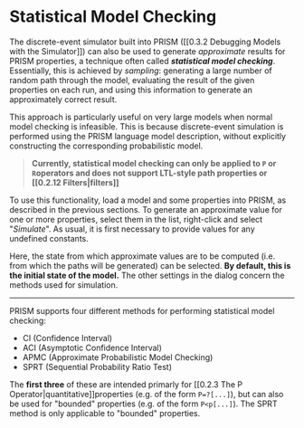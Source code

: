 # Statistical Model Checking

The discrete-event simulator built into PRISM ([[0.3.2 Debugging Models with the Simulator]]) can also be used to generate *approximate* results for PRISM properties, a technique often called ***statistical model checking***. Essentially, this is achieved by *sampling*: generating a large number of random path through the model, evaluating the result of the given properties on each run, and using this information to generate an approximately correct result. 

This approach is particularly useful on very large models when normal model checking is infeasible. This is because discrete-event simulation is performed using the PRISM language model description, without explicitly constructing the corresponding probabilistic model.

> **Currently, statistical model checking can only be applied to `P` or `R`operators and does not support LTL-style path properties or [[0.2.12 Filters|filters]]**

To use this functionality, load a model and some properties into PRISM, as described in the previous sections. To generate an approximate value for one or more properties, select them in the list, right-click and select "*Simulate*". As usual, it is first necessary to provide values for any undefined constants. 

Here, the state from which approximate values are to be computed (i.e. from which the paths will be generated) can be selected. **By default, this is the initial state of the model.** The other settings in the dialog concern the methods used for simulation.

---

PRISM supports four different methods for performing statistical model checking:
- CI (Confidence Interval)
- ACI (Asymptotic Confidence Interval)
- APMC (Approximate Probabilistic Model Checking)
- SPRT (Sequential Probability Ratio Test)

The **first three** of these are intended primarly for [[0.2.3 The P Operator|quantitative]]properties (e.g. of the form `P=?[...]`), but can also be used for "bounded" properties (e.g. of the form `P<p[...]`). The SPRT method is only applicable  to "bounded" properties.



